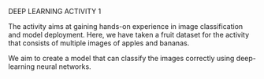 DEEP LEARNING ACTIVITY 1

The activity aims at gaining hands-on experience in image classification and model deployment. Here, we have taken a fruit dataset for the activity that consists of multiple images of apples and bananas.

We aim to create a model that can classify the images correctly using deep-learning neural networks.
